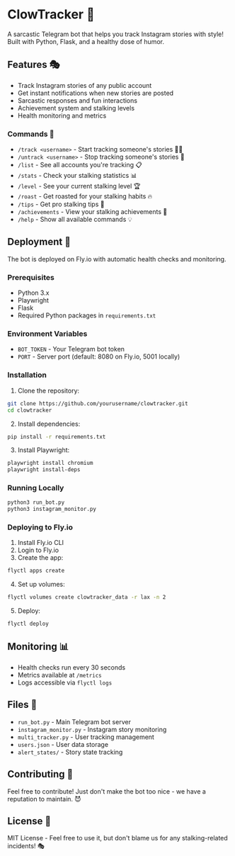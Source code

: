 # ClowTracker 🎪

A sarcastic Telegram bot that helps you track Instagram stories with style! Built with Python, Flask, and a healthy dose of humor.

## Features 🎭

- Track Instagram stories of any public account
- Get instant notifications when new stories are posted
- Sarcastic responses and fun interactions
- Achievement system and stalking levels
- Health monitoring and metrics

### Commands 📝

- `/track <username>` - Start tracking someone's stories 🕵️‍♂️
- `/untrack <username>` - Stop tracking someone's stories 🙈
- `/list` - See all accounts you're tracking 📋
- `/stats` - Check your stalking statistics 📊
- `/level` - See your current stalking level 🏆
- `/roast` - Get roasted for your stalking habits 🔥
- `/tips` - Get pro stalking tips 🎯
- `/achievements` - View your stalking achievements 🏅
- `/help` - Show all available commands 💡

## Deployment 🚀

The bot is deployed on Fly.io with automatic health checks and monitoring.

### Prerequisites

- Python 3.x
- Playwright
- Flask
- Required Python packages in `requirements.txt`

### Environment Variables

- `BOT_TOKEN` - Your Telegram bot token
- `PORT` - Server port (default: 8080 on Fly.io, 5001 locally)

### Installation

1. Clone the repository:
```bash
git clone https://github.com/yourusername/clowtracker.git
cd clowtracker
```

2. Install dependencies:
```bash
pip install -r requirements.txt
```

3. Install Playwright:
```bash
playwright install chromium
playwright install-deps
```

### Running Locally

```bash
python3 run_bot.py
python3 instagram_monitor.py
```

### Deploying to Fly.io

1. Install Fly.io CLI
2. Login to Fly.io
3. Create the app:
```bash
flyctl apps create
```

4. Set up volumes:
```bash
flyctl volumes create clowtracker_data -r lax -n 2
```

5. Deploy:
```bash
flyctl deploy
```

## Monitoring 📊

- Health checks run every 30 seconds
- Metrics available at `/metrics`
- Logs accessible via `flyctl logs`

## Files 📁

- `run_bot.py` - Main Telegram bot server
- `instagram_monitor.py` - Instagram story monitoring
- `multi_tracker.py` - User tracking management
- `users.json` - User data storage
- `alert_states/` - Story state tracking

## Contributing 🤝

Feel free to contribute! Just don't make the bot too nice - we have a reputation to maintain. 😈

## License 📄

MIT License - Feel free to use it, but don't blame us for any stalking-related incidents! 🎭